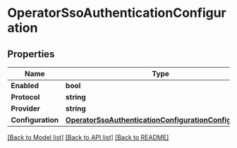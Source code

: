 # OperatorSsoAuthenticationConfiguration

## Properties

Name | Type | Description | Notes
------------ | ------------- | ------------- | -------------
**Enabled** | **bool** |  | [optional] 
**Protocol** | **string** |  | [optional] 
**Provider** | **string** |  | [optional] 
**Configuration** | [**OperatorSsoAuthenticationConfigurationConfiguration**](operator_sso_authentication_configuration_configuration.md) |  | [optional] 

[[Back to Model list]](../README.md#documentation-for-models) [[Back to API list]](../README.md#documentation-for-api-endpoints) [[Back to README]](../README.md)


